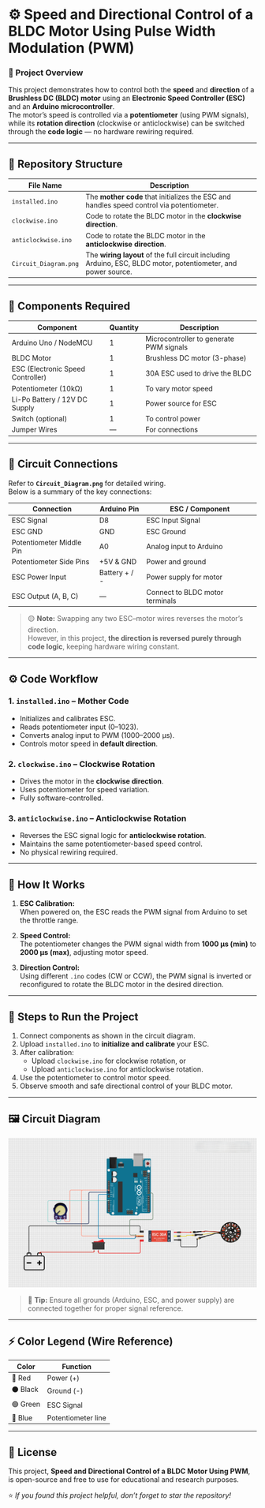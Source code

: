 # ⚙️ Speed and Directional Control of a BLDC Motor Using Pulse Width Modulation (PWM)

### 🎯 Project Overview  
This project demonstrates how to control both the **speed** and **direction** of a **Brushless DC (BLDC) motor** using an **Electronic Speed Controller (ESC)** and an **Arduino microcontroller**.  
The motor’s speed is controlled via a **potentiometer** (using PWM signals), while its **rotation direction** (clockwise or anticlockwise) can be switched through the **code logic** — no hardware rewiring required.

---

## 📁 Repository Structure

| File Name | Description |
|------------|--------------|
| `installed.ino` | The **mother code** that initializes the ESC and handles speed control via potentiometer. |
| `clockwise.ino` | Code to rotate the BLDC motor in the **clockwise direction**. |
| `anticlockwise.ino` | Code to rotate the BLDC motor in the **anticlockwise direction**. |
| `Circuit_Diagram.png` | The **wiring layout** of the full circuit including Arduino, ESC, BLDC motor, potentiometer, and power source. |

---

## 🧩 Components Required

| Component | Quantity | Description |
|------------|-----------|-------------|
| Arduino Uno / NodeMCU | 1 | Microcontroller to generate PWM signals |
| BLDC Motor | 1 | Brushless DC motor (3-phase) |
| ESC (Electronic Speed Controller) | 1 | 30A ESC used to drive the BLDC |
| Potentiometer (10kΩ) | 1 | To vary motor speed |
| Li-Po Battery / 12V DC Supply | 1 | Power source for ESC |
| Switch (optional) | 1 | To control power |
| Jumper Wires | — | For connections |

---

## 🔌 Circuit Connections

Refer to **`Circuit_Diagram.png`** for detailed wiring.  
Below is a summary of the key connections:

| Connection | Arduino Pin | ESC / Component |
|-------------|--------------|----------------|
| ESC Signal | D8 | ESC Input Signal |
| ESC GND | GND | ESC Ground |
| Potentiometer Middle Pin | A0 | Analog input to Arduino |
| Potentiometer Side Pins | +5V & GND | Power and ground |
| ESC Power Input | Battery + / - | Power supply for motor |
| ESC Output (A, B, C) | — | Connect to BLDC motor terminals |

> 🟡 **Note:** Swapping any two ESC–motor wires reverses the motor’s direction.  
> However, in this project, **the direction is reversed purely through code logic**, keeping hardware wiring constant.

---

## ⚙️ Code Workflow

### 1. `installed.ino` – Mother Code  
- Initializes and calibrates ESC.  
- Reads potentiometer input (0–1023).  
- Converts analog input to PWM (1000–2000 µs).  
- Controls motor speed in **default direction**.

### 2. `clockwise.ino` – Clockwise Rotation  
- Drives the motor in the **clockwise direction**.  
- Uses potentiometer for speed variation.  
- Fully software-controlled.

### 3. `anticlockwise.ino` – Anticlockwise Rotation  
- Reverses the ESC signal logic for **anticlockwise rotation**.  
- Maintains the same potentiometer-based speed control.  
- No physical rewiring required.

---

## 🧠 How It Works

1. **ESC Calibration:**  
   When powered on, the ESC reads the PWM signal from Arduino to set the throttle range.

2. **Speed Control:**  
   The potentiometer changes the PWM signal width from **1000 µs (min)** to **2000 µs (max)**, adjusting motor speed.

3. **Direction Control:**  
   Using different `.ino` codes (CW or CCW), the PWM signal is inverted or reconfigured to rotate the BLDC motor in the desired direction.

---

## 🚀 Steps to Run the Project

1. Connect components as shown in the circuit diagram.  
2. Upload `installed.ino` to **initialize and calibrate** your ESC.  
3. After calibration:
   - Upload `clockwise.ino` for clockwise rotation, or  
   - Upload `anticlockwise.ino` for anticlockwise rotation.  
4. Use the potentiometer to control motor speed.  
5. Observe smooth and safe directional control of your BLDC motor.

---

## 🖼️ Circuit Diagram

![Circuit Diagram](Circuit_Diagram.png)

> 📘 **Tip:** Ensure all grounds (Arduino, ESC, and power supply) are connected together for proper signal reference.

---

## ⚡ Color Legend (Wire Reference)

| Color | Function |
|--------|-----------|
| 🔴 Red | Power (+) |
| ⚫ Black | Ground (-) |
| 🟢 Green | ESC Signal |
| 🔵 Blue | Potentiometer line |

---

## 🧾 License

This project, **Speed and Directional Control of a BLDC Motor Using PWM**, is open-source and free to use for educational and research purposes.


⭐ *If you found this project helpful, don’t forget to star the repository!*
